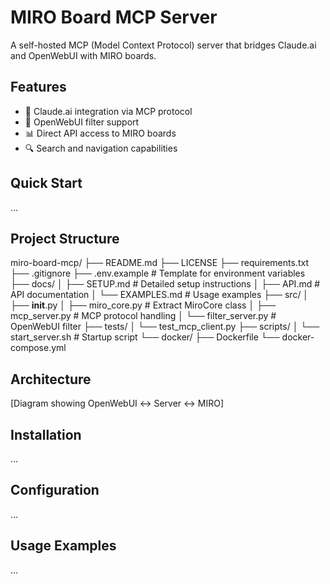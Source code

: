 # MIRO Board MCP Server

A self-hosted MCP (Model Context Protocol) server that bridges Claude.ai and OpenWebUI with MIRO boards.

## Features
- 🤖 Claude.ai integration via MCP protocol
- 🔌 OpenWebUI filter support
- 📊 Direct API access to MIRO boards
- 🔍 Search and navigation capabilities

## Quick Start
...

## Project Structure
miro-board-mcp/
├── README.md
├── LICENSE
├── requirements.txt
├── .gitignore
├── .env.example          # Template for environment variables
├── docs/
│   ├── SETUP.md         # Detailed setup instructions
│   ├── API.md           # API documentation
│   └── EXAMPLES.md      # Usage examples
├── src/
│   ├── __init__.py
│   ├── miro_core.py     # Extract MiroCore class
│   ├── mcp_server.py    # MCP protocol handling
│   └── filter_server.py # OpenWebUI filter
├── tests/
│   └── test_mcp_client.py
├── scripts/
│   └── start_server.sh  # Startup script
└── docker/
    ├── Dockerfile
    └── docker-compose.yml

## Architecture
[Diagram showing OpenWebUI ↔ Server ↔ MIRO]

## Installation
...

## Configuration
...

## Usage Examples
...